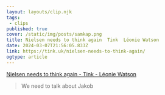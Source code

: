 ```yaml
---
layout: layouts/clip.njk 
tags:
 - clips 
published: true 
cover: /static/img/posts/samkap.png 
title: Nielsen needs to think again  Tink  Léonie Watson 
date: 2024-03-07T21:56:05.833Z 
link: https://tink.uk/nielsen-needs-to-think-again/ 
ogtype: article 
---
```

[Nielsen needs to think again - Tink - Léonie Watson](https://tink.uk/nielsen-needs-to-think-again/) 
> We need to talk about Jakob